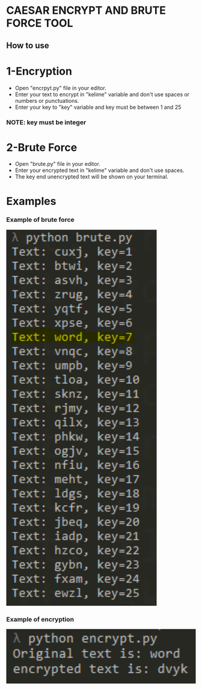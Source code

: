 # CAESAR ENCRYPT AND BRUTE FORCE TOOL

## How to use

# 1-Encryption

* Open "encrpyt.py" file in your editor.
* Enter your text to encrypt in "kelime" variable and don't use spaces or numbers or punctuations.
* Enter your key to "key" variable and key must be between 1 and 25
### NOTE: key must be integer

# 2-Brute Force

* Open "brute.py" file in your editor.
* Enter your encrypted text in "kelime" variable and don't use spaces.
* The key end unencrypted text will be shown on your terminal.

# Examples

### Example of brute force
<img width=400px src="images/decrypt.png" /> 

### Example of encryption
<img width=600px src="images/enc.png" />
